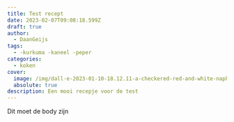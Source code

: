 ```yaml
---
title: Test recept
date: 2023-02-07T09:08:18.599Z
draft: true
author:
  - DaanGeijs
tags:
  - -kurkuma -kaneel -peper
categories:
  - koken
cover:
  image: /img/dall·e-2023-01-10-18.12.11-a-checkered-red-and-white-napkin-tucked-in-a-a-white-stone-chalice.-stil-life-pieter-aertsen..png
  absolute: true
description: Een mooi recepje voor de test
---
```

D﻿it moet de body zijn